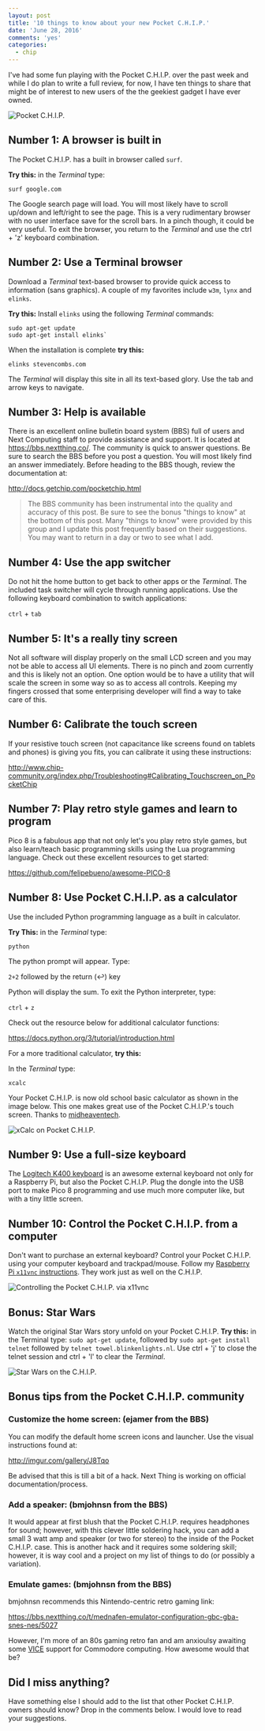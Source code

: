 ```yaml
---
layout: post
title: '10 things to know about your new Pocket C.H.I.P.'
date: 'June 28, 2016'
comments: 'yes'
categories:
  - chip
---
```

  
I've had some fun playing with the Pocket C.H.I.P. over the past week and while I do plan to write a full review, for now, I have ten things to share that might be of interest to new users of the the geekiest gadget I have ever owned.

![Pocket C.H.I.P.](http://www.stevencombs.com/images/posts/pocket_chip.jpg)

## Number 1: A browser is built in

The Pocket C.H.I.P. has a built in browser called `surf`. 

**Try this:** in the *Terminal* type: 

`surf google.com` 

The Google search page will load. You will most likely have to scroll up/down and left/right to see the page. This is a very rudimentary browser with no user interface save for the scroll bars. In a pinch though, it could be very useful. To exit the browser, you return to the *Terminal* and use the ctrl + 'z' keyboard combination.

## Number 2: Use a Terminal browser

Download a *Terminal* text-based browser to provide quick access to information (sans graphics). A couple of my favorites include `w3m`, `lynx` and `elinks`. 

**Try this:** Install `elinks` using the following *Terminal* commands:

```
sudo apt-get update
sudo apt-get install elinks`
```

When the installation is complete **try this:** 

`elinks stevencombs.com`

The *Terminal* will display this site in all its text-based glory. Use the tab and arrow keys to navigate.

## Number 3: Help is available 

There is an excellent online bulletin board system (BBS) full of users and Next Computing staff to provide assistance and support. It is located at <https://bbs.nextthing.co/>. The community is quick to answer questions. Be sure to search the BBS before you post a question. You will most likely find an answer immediately. Before heading to the BBS though, review the documentation at: 

<http://docs.getchip.com/pocketchip.html>

> The BBS community has been instrumental into the quality and accuracy of this post. Be sure to see the bonus "things to know" at the bottom of this post. Many "things to know" were provided by this group and I update this post frequently based on their suggestions. You may want to return in a day or two to see what I add.

## Number 4: Use the app switcher

Do not hit the home button to get back to other apps or the *Terminal*. The included task switcher will cycle through running applications. Use the following keyboard combination to switch applications:

`ctrl` + `tab`

## Number 5: It's a really tiny screen 

Not all software will display properly on the small LCD screen and you may not be able to access all UI elements. There is no pinch and zoom currently and this is likely not an option. One option would be to have a utility that will scale the screen in some way so as to access all controls. Keeping my fingers crossed that some enterprising developer will find a way to take care of this.

## Number 6: Calibrate the touch screen 

If your resistive touch screen (not capacitance like screens found on tablets and phones) is giving you fits, you can calibrate it using these instructions: 

<http://www.chip-community.org/index.php/Troubleshooting#Calibrating_Touchscreen_on_PocketChip>

## Number 7: Play retro style games and learn to program

Pico 8 is a fabulous app that not only let's you play retro style games, but also learn/teach basic programming skills using the Lua programming language. Check out these excellent resources to get started: 

<https://github.com/felipebueno/awesome-PICO-8>

## Number 8: Use Pocket C.H.I.P. as a calculator

Use the included Python programming language as a built in calculator. 

**Try This:** in the *Terminal* type: 

`python` 

The python prompt will appear. Type:

`2+2` followed by the return (↩) key

Python will display the sum. To exit the Python interpreter, type:

`ctrl` + `z` 

Check out the resource below for additional calculator functions: 

<https://docs.python.org/3/tutorial/introduction.html>

For a more traditional calculator, **try this:**

In the *Terminal* type:

`xcalc`

Your Pocket C.H.I.P. is now old school basic calculator as shown in the image below. This one makes great use of the Pocket C.H.I.P.'s touch screen. Thanks to [midheaventech](https://bbs.nextthing.co/t/10-things-the-new-pocket-c-h-i-p-owner-should-know/5724/12?u=stevencombs).

![xCalc on Pocket C.H.I.P.](http://www.stevencombs.com/images/posts/xCalc.png)

## Number 9: Use a full-size keyboard

The [Logitech K400 keyboard](http://amzn.to/29loNc3) is an awesome external keyboard not only for a Raspberry Pi, but also the Pocket C.H.I.P. Plug the dongle into the USB port to make Pico 8 programming and use much more computer like, but with a tiny little screen.

## Number 10: Control the Pocket C.H.I.P. from a computer

Don't want to purchase an external keyboard? Control your Pocket C.H.I.P. using your computer keyboard and trackpad/mouse. Follow my [Raspberry Pi `x11vnc` instructions](http://www.stevencombs.com/raspberrypi/2016/03/24/mirror-raspi-monitor-on-mac.html). They work just as well on the C.H.I.P.

![Controlling the Pocket C.H.I.P. via x11vnc](https://lh3.googleusercontent.com/mLeA1bFTLZkzlWfV-QaG3OB5-438GbNNd2GiNcYbj6DvGYhMATZbbUvL0A2jCKR5_Ab02fagGrgeRPh2naC2qPx-y9WSEo2q3G-iJd5_by_TZDs7NmLTvX6iqqorpxT1PLXh0tGk1ITUNRvPLGCiR0Bull1EL14Mfq3P-w0hBf4wRsU2ANgOK9kkeex11xm1dwSsNAInMZFSckKgZ2Bmyhf-f-v_z6CNzqRo5NiqWs57FGPQRHNeMdPCsbBWlfhG6p7tB0pu-1R-G2cbsvJEMwY2E39CipwHp5_q9xtODNm1GxxRDSoAzr3pauRTRoQ-VT7IkJIpfkGTMil8nyOR2y16GpfVIsDIP3apTQYR-FHxXaTLaYJYjtLQaXh4KxrObBvT46J0y3mKghW8L12mn8iidv1R5vNwDbwUOGog7k_dDuwbr90-JHu3b9HkT8YenAp2yZv_efN0D4Nh6vuuMMdEI5dij7MxndbkuTIrBDzv6W4TndySD5zOVxvFmX10uFW5V-D4TsG8YvCiUhYdGbFdgJ8xzmRDl84HpAT-pQhJcavPwp5VsX2cvfXVw0-q8hdMqLQEOJB3uOJf5U_dGfsNUUeutR-f=w960-h680-no)

## Bonus: Star Wars

Watch the original Star Wars story unfold on your Pocket C.H.I.P. **Try this:** in the Terminal type: `sudo apt-get update`, followed by `sudo apt-get install telnet` followed by `telnet towel.blinkenlights.nl`. Use ctrl + 'j' to close the telnet session and ctrl + 'l' to clear the *Terminal*.

![Star Wars on the C.H.I.P.](https://lh3.googleusercontent.com/cFUGmmQh0EzBBCwFvnsbrvE22fWpOfyMehtge99keeoKHBLP0PmV-X0DHPhiAm8E718KGb2Z4asueGfxzRWYvroox1xig1cJe5Wozb3JkiESyg5j5jAenuP0ViCgvt97X2kXUs75UXuqk0wX3RrprDdnIfLlqIjCy-eov_WHbLTm4F-z0qH4mPrD8EY9ZaMpQifP0MdZzx5ulPb4ihQ9yt1q32oIimhdzEPog-v_CVizlZycYhBp05IpWzyZrcoM4-EPIcV3qaAHnLDt_wxnde_pNuxG5857fm761Ldkp7mpy1lnySJh0QcoZWkuklYuQLbGz5K2OI1_qFGNoMoSetDUMWEuGGh4ymPiVh7ZRVCruJfFHL8jUvGAHOVck9NSQpReGybTfLSSi3P4EicbQowmGEQcZPgMREUnfRpNihysiP03CCq6i64MrKRlqBjhDW2h_nxPO0s_OTVEhuNW0EZbFckxsnzG0ny34M5KXr8wBQemmXqViDwjUZuaIzdt9wXvL0TqOv39g8xAkGIM1rEa5lWugm9jHZcBsHRyQtc9wmyLpsV048WPYqmmsEhNRu-fOhUeJBCoqEeEmXGatY1qJyAaJyaV=w960-h545-no)

## Bonus tips from the Pocket C.H.I.P. community

### Customize the home screen: (ejamer from the BBS)

You can modify the default home screen icons and launcher. Use the visual instructions found at:

<http://imgur.com/gallery/J8Tqo>

Be advised that this is till a bit of a hack. Next Thing is working on official documentation/process.

### Add a speaker: (bmjohnsn from the BBS)

It would appear at first blush that the Pocket C.H.I.P. requires headphones for sound; however, with this clever little soldering hack, you can add a small 3 watt amp and speaker (or two for stereo) to the inside of the Pocket C.H.I.P. case. This is another hack and it requires some soldering skill; however, it is way cool and a project on my list of things to do (or possibly a variation).

### Emulate games: (bmjohnsn from the BBS)

bmjohnsn recommends this Nintendo-centric retro gaming link:

https://bbs.nextthing.co/t/mednafen-emulator-configuration-gbc-gba-snes-nes/5027

However, I'm more of an 80s gaming retro fan and am anxioulsy awaiting some [VICE](http://vice-emu.sourceforge.net/) support for Commodore computing. How awesome would that be?

## Did I miss anything? 

Have something else I should add to the list that other Pocket C.H.I.P. owners should know? Drop in the comments below. I would love to read your suggestions.